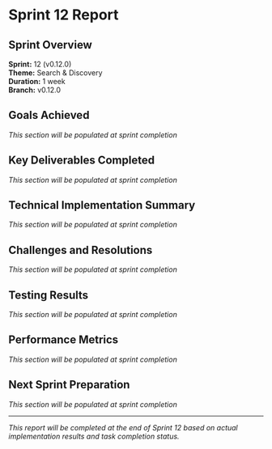 # Sprint 12 Report

## Sprint Overview
**Sprint:** 12 (v0.12.0)  
**Theme:** Search & Discovery  
**Duration:** 1 week  
**Branch:** v0.12.0  

## Goals Achieved
*This section will be populated at sprint completion*

## Key Deliverables Completed
*This section will be populated at sprint completion*

## Technical Implementation Summary
*This section will be populated at sprint completion*

## Challenges and Resolutions
*This section will be populated at sprint completion*

## Testing Results
*This section will be populated at sprint completion*

## Performance Metrics
*This section will be populated at sprint completion*

## Next Sprint Preparation
*This section will be populated at sprint completion*

---
*This report will be completed at the end of Sprint 12 based on actual implementation results and task completion status.* 